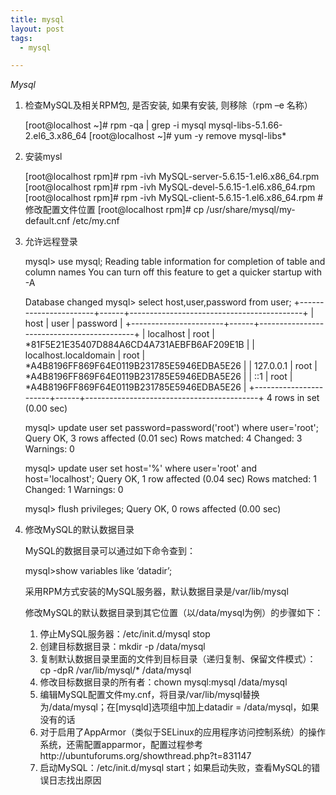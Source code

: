 ```yaml
---
title: mysql
layout: post
tags:
  - mysql

---
```


*Mysql*

1. 检查MySQL及相关RPM包, 是否安装, 如果有安装, 则移除（rpm –e 名称）

    [root@localhost ~]# rpm -qa | grep -i mysql
    mysql-libs-5.1.66-2.el6_3.x86_64
    [root@localhost ~]# yum -y remove mysql-libs*


2. 安装mysl

    [root@localhost rpm]# rpm -ivh MySQL-server-5.6.15-1.el6.x86_64.rpm
    [root@localhost rpm]# rpm -ivh MySQL-devel-5.6.15-1.el6.x86_64.rpm
    [root@localhost rpm]# rpm -ivh MySQL-client-5.6.15-1.el6.x86_64.rpm
    #修改配置文件位置
    [root@localhost rpm]# cp /usr/share/mysql/my-default.cnf /etc/my.cnf


3. 允许远程登录

    mysql> use mysql;
    Reading table information for completion of table and column names
    You can turn off this feature to get a quicker startup with -A

    Database changed
    mysql> select host,user,password from user;
    +-----------------------+------+-------------------------------------------+
    | host                  | user | password                                  |
    +-----------------------+------+-------------------------------------------+
    | localhost             | root | *81F5E21E35407D884A6CD4A731AEBFB6AF209E1B |
    | localhost.localdomain | root | *A4B8196FF869F64E0119B231785E5946EDBA5E26 |
    | 127.0.0.1             | root | *A4B8196FF869F64E0119B231785E5946EDBA5E26 |
    | ::1                   | root | *A4B8196FF869F64E0119B231785E5946EDBA5E26 |
    +-----------------------+------+-------------------------------------------+
    4 rows in set (0.00 sec)

    mysql> update user set password=password('root') where user='root';
    Query OK, 3 rows affected (0.01 sec)
    Rows matched: 4  Changed: 3  Warnings: 0

    mysql> update user set host='%' where user='root' and host='localhost';
    Query OK, 1 row affected (0.04 sec)
    Rows matched: 1  Changed: 1  Warnings: 0

    mysql> flush privileges;
    Query OK, 0 rows affected (0.00 sec)


4. 修改MySQL的默认数据目录

    MySQL的数据目录可以通过如下命令查到：

    mysql>show variables like ‘datadir’;

    采用RPM方式安装的MySQL服务器，默认数据目录是/var/lib/mysql

    修改MySQL的默认数据目录到其它位置（以/data/mysql为例）的步骤如下：

    1. 停止MySQL服务器：/etc/init.d/mysql stop
    2. 创建目标数据目录：mkdir -p /data/mysql
    3. 复制默认数据目录里面的文件到目标目录（递归复制、保留文件模式）：cp -dpR /var/lib/mysql/* /data/mysql
    4. 修改目标数据目录的所有者：chown mysql:mysql /data/mysql
    5. 编辑MySQL配置文件my.cnf，将目录/var/lib/mysql替换为/data/mysql；在[mysqld]选项组中加上datadir = /data/mysql，如果没有的话
    6. 对于启用了AppArmor（类似于SELinux的应用程序访问控制系统）的操作系统，还需配置apparmor，配置过程参考http://ubuntuforums.org/showthread.php?t=831147
    7. 启动MySQL：/etc/init.d/mysql start；如果启动失败，查看MySQL的错误日志找出原因
